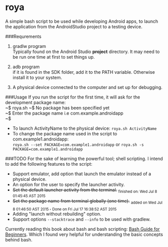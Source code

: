 # roya
A simple bash script to be used while developing Android apps, to launch the application from the AndroidStudio project to a testing device.

###Requrements
1. gradlw program<br>
Typically found on the Android Studio **project** directory. It may need to be run one time at first to set things up.

2. adb program<br>
if it is found in the SDK folder, add it to the PATH variable. Otherwise install it to your system.

3. A physical device connected to the computer and set up for debugging.<br>

###Usage
If you run the script for the first time, it will ask for the development package name:<br>
~$ roya.sh
~$ No package has been specified yet<br>
~$ Enter the package name i.e com.example.androidapp<br>
~$ 

* To launch ActivityName to the physical device: `roya.sh ActivityName`
* To change the package name used in the script to com.example1.androidapp:<br> 
`roya.sh --set PACKAGE=com.example1.androidapp` or `roya.sh -s PACKAGE=com.example1.androidapp`

###TODO
For the sake of learning the powerful tool; shell scripting. I intend to add the following features to the script:
* Support emulator, add option that launch the emulator instead of a physical device.
* An option for the user to specify the launcher activity.
* ~~Set the default launcher activity from the terminal.~~ <sub> finished on: Wed Jul  8 01:45:45 AST 2015 </sub>
* ~~Set the package name from terminal globally (one time).~~ <sub> added on Wed Jul  8 01:46:50 AST 2015 </sub>,  <sub> Done on Fri Jul 17 16:38:52 AST 2015</sub>
* Adding "launch without rebuilding" option.
* Support options `--stacktrace` and `--info` to be used with gradlew.

Currently reading this book about bash and bash scripting: [Bash Guide for Beginners](http://tille.garrels.be/training/bash/). Which I found very helpful for understanding the basic concepts behind bash.
